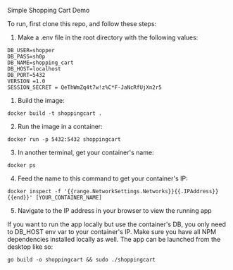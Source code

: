 Simple Shopping Cart Demo

To run, first clone this repo, and follow these steps:

1. Make a .env file in the root directory with the following values:
```
DB_USER=shopper
DB_PASS=sh0p
DB_NAME=shopping_cart
DB_HOST=localhost
DB_PORT=5432
VERSION =1.0
SESSION_SECRET = QeThWmZq4t7w!z%C*F-JaNcRfUjXn2r5
```

1. Build the image:
```
docker build -t shoppingcart .
```
2. Run the image in a container:
```
docker run -p 5432:5432 shoppingcart
```
3. In another terminal, get your container's name:
```
docker ps
```
4. Feed the name to this command to get your container's IP:
```
docker inspect -f '{{range.NetworkSettings.Networks}}{{.IPAddress}}{{end}}' [YOUR_CONTAINER_NAME]
```
5. Navigate to the IP address in your browser to view the running app

If you want to run the app locally but use the container's DB, you only need to DB_HOST env var to your container's IP.
Make sure you have all NPM dependencies installed locally as well.
The app can be launched from the desktop like so:
```
go build -o shoppingcart && sudo ./shoppingcart
```
